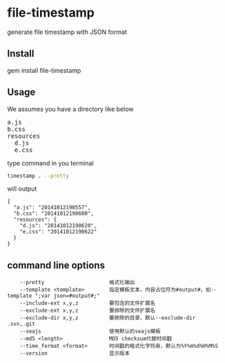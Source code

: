 # file-timestamp
generate file timestamp with JSON format
## Install
gem install file-timestamp
## Usage
We assumes you have a directory like below
<pre>
a.js
b.css
resources
  d.js
  e.css
</pre>
type command in you terminal
```bash
timestamp . --pretty
```
will output
```
{
  "a.js": "20141012190557",
  "b.css": "20141012190600",
  "resources": {
    "d.js": "20141012190620",
    "e.css": "20141012190622"
  }
}
```

## command line options
        --pretty                     格式化输出
        --template <template>        指定模板文本，内容占位符为#output#，如--template ";var json=#output#;"
        --include-ext x,y,z          要包含的文件扩展名
        --exclude-ext x,y,z          要排除的文件扩展名
        --exclude-dir x,y,z          要排除的目录，默认--exclude-dir .svn,.git
        --seajs                      使用默认的seajs模板
        --md5 <length>               MD5 checksum代替时间戳
        --time_format <format>       时间戳的格式化字符串，默认为%Y%m%d%H%M%S
        --version                    显示版本

